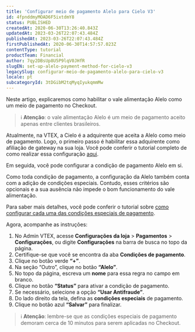 ```yaml
---
title: 'Configurar meio de pagamento Alelo para Cielo V3'
id: 4fpnddmyMOAD6F5ixtdmY8
status: PUBLISHED
createdAt: 2020-06-30T13:26:40.843Z
updatedAt: 2023-03-26T22:07:43.484Z
publishedAt: 2023-03-26T22:07:43.484Z
firstPublishedAt: 2020-06-30T14:57:57.023Z
contentType: tutorial
productTeam: Financial
author: 7qy2DBsUp8U5P9lqV0JHfR
slugEN: set-up-alelo-payment-method-for-cielo-v3
legacySlug: configurar-meio-de-pagamento-alelo-para-cielo-v3
locale: pt
subcategoryId: 3tDGibM2tqMyqIyukqmmMw
---
```


Neste artigo, explicaremos como habilitar o vale alimentação Alelo como um meio de pagamento no Checkout.

> ℹ️ **Atenção**: o vale alimentação Alelo é um meio de pagamento aceito apenas entre clientes brasileiros.

Atualmente, na VTEX, a Cielo é a adquirente que aceita a Alelo como meio de pagamento. Logo, o primeiro passo é habilitar essa adquirente como afiliação de gateway na sua loja. Você pode conferir o tutorial completo de como realizar essa configuração [aqui](https://help.vtex.com/pt/tutorial/configurar-adquirente-cielo--3avjZ7q65WcM02K8K0eeWu?locale=pt "aqui"). 

Em seguida, você pode configurar a condição de pagamento Alelo em si.

Como toda condição de pagamento, a configuração da Alelo também conta com a adição de condições especiais. Contudo, esses critérios são opcionais e a sua ausência não impede o bom funcionamento do vale alimentação. 

Para saber mais detalhes, você pode conferir o tutorial sobre [como configurar cada uma das condições especiais de pagamento](https://help.vtex.com/pt/tutorial/condicoes-especiais--tutorials_456?locale=pt "como configurar cada um das condições especiais de pagamento").  

Agora, acompanhe as instruções:

1. No Admin VTEX, acesse **Configurações da loja** > **Pagamentos** > **Configurações**, ou digite **Configurações** na barra de busca no topo da página.
2. Certifique-se que você se encontra da aba __Condições de pagamento__.
3. Clique no botão verde __“+”__.
4. Na seção “Outro”, clique no botão __“Alelo”__.
5. No topo da página, escreva um __nome__ para essa regra no campo em branco.
6. Clique no botão __“Status”__ para ativar a condição de pagamento.
7. Se necessário, selecione a opção __“Usar Antifraude”__.
8. Do lado direito da tela, defina as __condições especiais__ de pagamento.
9. Clique no botão azul __“Salvar”__ para finalizar.

> ℹ️ **Atenção**: lembre-se que as condições especiais de pagamento demoram cerca de 10 minutos para serem aplicadas no Checkout. 

